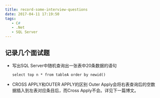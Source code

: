```yaml
---
title: record-some-interview-questions
date: 2017-04-11 17:19:50
tags:
   - C#
   - .Net
   - SQL Server
---
```


## 记录几个面试题

* 写出SQL Server中随机查询出一张表中20条数据的语句

  ```mssql
  select top n * from tableA order by newid()
  ```

* CROSS APPLY和OUTER APPLY的区别
  Outer Apply会将右表查询后的空数据插入到左表对应条目后，而Cross Apply不会。详见下一篇博文。